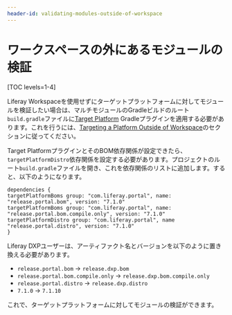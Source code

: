 ```yaml
---
header-id: validating-modules-outside-of-workspace
---
```


# ワークスペースの外にあるモジュールの検証

[TOC levels=1-4]

Liferay Workspaceを使用せずにターゲットプラットフォームに対してモジュールを検証したい場合は、マルチモジュールのGradleビルドのルート`build.gradle`ファイルに[Target Platform](/docs/7-1/reference/-/knowledge_base/r/target-platform-gradle-plugin) Gradleプラグインを適用する必要があります。これを行うには、[Targeting a Platform Outside of Workspace](/docs/7-1/tutorials/-/knowledge_base/t/managing-the-target-platform-for-liferay-workspace#targeting-a-platform-outside-of-workspace)のセクションに従ってください。

Target PlatformプラグインとそのBOM依存関係が設定できたら、`targetPlatformDistro`依存関係を設定する必要があります。プロジェクトのルート`build.gradle`ファイルを開き、これを依存関係のリストに追加します。すると、以下のようになります。

    dependencies {
    targetPlatformBoms group: "com.liferay.portal", name: "release.portal.bom", version: "7.1.0"
    targetPlatformBoms group: "com.liferay.portal", name: "release.portal.bom.compile.only", version: "7.1.0"
    targetPlatformDistro group: "com.liferay.portal", name "release.portal.distro", version: "7.1.0"
    }

Liferay DXPユーザーは、アーティファクト名とバージョンを以下のように置き換える必要があります。

- `release.portal.bom` &rarr; `release.dxp.bom`
- `release.portal.bom.compile.only` &rarr; `release.dxp.bom.compile.only`
- `release.portal.distro` &rarr; `release.dxp.distro`
- `7.1.0` &rarr; `7.1.10`

これで、ターゲットプラットフォームに対してモジュールの検証ができます。
